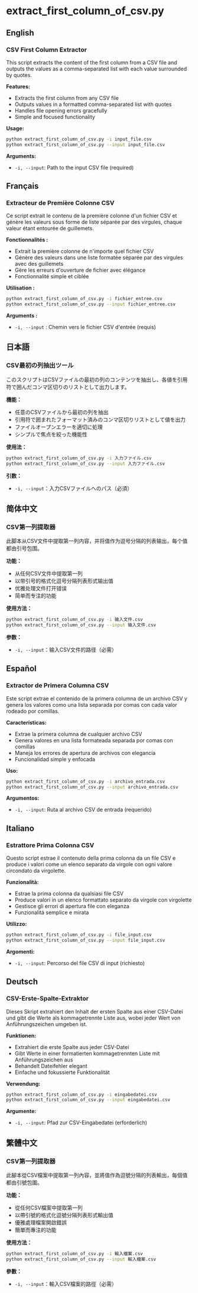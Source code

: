 # extract_first_column_of_csv.py

## English

### CSV First Column Extractor

This script extracts the content of the first column from a CSV file and outputs the values as a comma-separated list with each value surrounded by quotes.

**Features:**
- Extracts the first column from any CSV file
- Outputs values in a formatted comma-separated list with quotes
- Handles file opening errors gracefully
- Simple and focused functionality

**Usage:**
```bash
python extract_first_column_of_csv.py -i input_file.csv
python extract_first_column_of_csv.py --input input_file.csv
```

**Arguments:**
- `-i, --input`: Path to the input CSV file (required)

## Français

### Extracteur de Première Colonne CSV

Ce script extrait le contenu de la première colonne d'un fichier CSV et génère les valeurs sous forme de liste séparée par des virgules, chaque valeur étant entourée de guillemets.

**Fonctionnalités :**
- Extrait la première colonne de n'importe quel fichier CSV
- Génère des valeurs dans une liste formatée séparée par des virgules avec des guillemets
- Gère les erreurs d'ouverture de fichier avec élégance
- Fonctionnalité simple et ciblée

**Utilisation :**
```bash
python extract_first_column_of_csv.py -i fichier_entree.csv
python extract_first_column_of_csv.py --input fichier_entree.csv
```

**Arguments :**
- `-i, --input` : Chemin vers le fichier CSV d'entrée (requis)

## 日本語

### CSV最初の列抽出ツール

このスクリプトはCSVファイルの最初の列のコンテンツを抽出し、各値を引用符で囲んだコンマ区切りのリストとして出力します。

**機能：**
- 任意のCSVファイルから最初の列を抽出
- 引用符で囲まれたフォーマット済みのコンマ区切りリストとして値を出力
- ファイルオープンエラーを適切に処理
- シンプルで焦点を絞った機能性

**使用法：**
```bash
python extract_first_column_of_csv.py -i 入力ファイル.csv
python extract_first_column_of_csv.py --input 入力ファイル.csv
```

**引数：**
- `-i, --input`：入力CSVファイルへのパス（必須）

## 简体中文

### CSV第一列提取器

此脚本从CSV文件中提取第一列内容，并将值作为逗号分隔的列表输出，每个值都由引号包围。

**功能：**
- 从任何CSV文件中提取第一列
- 以带引号的格式化逗号分隔列表形式输出值
- 优雅处理文件打开错误
- 简单而专注的功能

**使用方法：**
```bash
python extract_first_column_of_csv.py -i 输入文件.csv
python extract_first_column_of_csv.py --input 输入文件.csv
```

**参数：**
- `-i, --input`：输入CSV文件的路径（必需）

## Español

### Extractor de Primera Columna CSV

Este script extrae el contenido de la primera columna de un archivo CSV y genera los valores como una lista separada por comas con cada valor rodeado por comillas.

**Características:**
- Extrae la primera columna de cualquier archivo CSV
- Genera valores en una lista formateada separada por comas con comillas
- Maneja los errores de apertura de archivos con elegancia
- Funcionalidad simple y enfocada

**Uso:**
```bash
python extract_first_column_of_csv.py -i archivo_entrada.csv
python extract_first_column_of_csv.py --input archivo_entrada.csv
```

**Argumentos:**
- `-i, --input`: Ruta al archivo CSV de entrada (requerido)

## Italiano

### Estrattore Prima Colonna CSV

Questo script estrae il contenuto della prima colonna da un file CSV e produce i valori come un elenco separato da virgole con ogni valore circondato da virgolette.

**Funzionalità:**
- Estrae la prima colonna da qualsiasi file CSV
- Produce valori in un elenco formattato separato da virgole con virgolette
- Gestisce gli errori di apertura file con eleganza
- Funzionalità semplice e mirata

**Utilizzo:**
```bash
python extract_first_column_of_csv.py -i file_input.csv
python extract_first_column_of_csv.py --input file_input.csv
```

**Argomenti:**
- `-i, --input`: Percorso del file CSV di input (richiesto)

## Deutsch

### CSV-Erste-Spalte-Extraktor

Dieses Skript extrahiert den Inhalt der ersten Spalte aus einer CSV-Datei und gibt die Werte als kommagetrennte Liste aus, wobei jeder Wert von Anführungszeichen umgeben ist.

**Funktionen:**
- Extrahiert die erste Spalte aus jeder CSV-Datei
- Gibt Werte in einer formatierten kommagetrennten Liste mit Anführungszeichen aus
- Behandelt Dateifehler elegant
- Einfache und fokussierte Funktionalität

**Verwendung:**
```bash
python extract_first_column_of_csv.py -i eingabedatei.csv
python extract_first_column_of_csv.py --input eingabedatei.csv
```

**Argumente:**
- `-i, --input`: Pfad zur CSV-Eingabedatei (erforderlich)

## 繁體中文

### CSV第一列提取器

此腳本從CSV檔案中提取第一列內容，並將值作為逗號分隔的列表輸出，每個值都由引號包圍。

**功能：**
- 從任何CSV檔案中提取第一列
- 以帶引號的格式化逗號分隔列表形式輸出值
- 優雅處理檔案開啟錯誤
- 簡單而專注的功能

**使用方法：**
```bash
python extract_first_column_of_csv.py -i 輸入檔案.csv
python extract_first_column_of_csv.py --input 輸入檔案.csv
```

**參數：**
- `-i, --input`：輸入CSV檔案的路徑（必需）